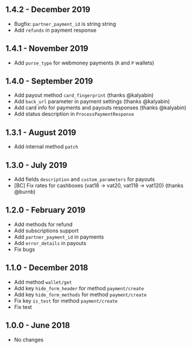 ## 1.4.2 - December 2019

- Bugfix: `partner_payment_id` is string string
- Add `refunds` in payment response

## 1.4.1 - November 2019

- Add `purse_type` for webmoney payments (`R` and `P` wallets)

## 1.4.0 - September 2019

- Add payout method `card_fingerprint` (thanks @kalyabin)
- Add `back_url` parameter in payment settings (thanks @kalyabin)
- Add card info for payments and payouts responses (thanks @kalyabin)
- Add status description in `ProcessPaymentResponse`

## 1.3.1 - August 2019

- Add internal method `patch`

## 1.3.0 - July 2019

- Add fields `description` and `custom_parameters` for payouts
- [BC] Fix rates for cashboxes (vat18 -> vat20, vat118 -> vat120) (thanks @burnb)

## 1.2.0 - February 2019

- Add methods for refund
- Add subscriptions support
- Add `partner_payment_id` in payments
- Add `error_details` in payouts
- Fix bugs 

## 1.1.0 - December 2018

- Add method `wallet/get`
- Add key `hide_form_header` for method `payment/create`
- Add key `hide_form_methods` for method `payment/create`
- Fix key `is_test` for method `payment/create`
- Fix test

## 1.0.0 - June 2018

- No changes